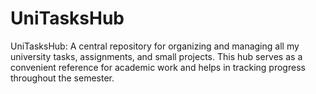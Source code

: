 # UniTasksHub
UniTasksHub: A central repository for organizing and managing all my university tasks, assignments, and small projects. This hub serves as a convenient reference for academic work and helps in tracking progress throughout the semester.
